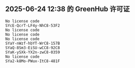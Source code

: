 ## 2025-06-24 12:38 的 GreenHub 许可证
```
No license code
SYcE-QcrT-LF4y-NhC8-53F2
No license code
No license code
No license code
SYaY-nWzf-hbYT-WrC8-157B
SYaQ-8Sm3-EiSU-wCC8-92C8
SYaK-ySXk-YX2n-zwC8-0359
No license code
SYa2-k8Mo-PWux-ItC8-481F
```
